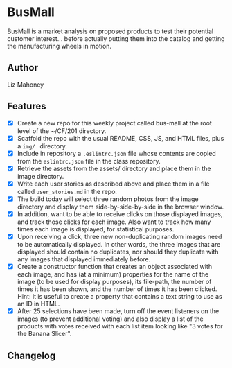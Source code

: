# BusMall

BusMall is a market analysis on proposed products to test their potential customer interest... before actually putting them into the catalog and getting the manufacturing wheels in motion.

## Author

Liz Mahoney

## Features

- [x] Create a new repo for this weekly project called bus-mall at the root level of the ~/CF/201 directory.
- [x] Scaffold the repo with the usual README, CSS, JS, and HTML files, plus a `img/ ` directory.
- [x] Include in repository a `.eslintrc.json` file whose contents are copied from the `eslintrc.json` file in the class repository.
- [x] Retrieve the assets from the assets/ directory and place them in the image directory.
- [x] Write each user stories as described above and place them in a file called `user_stories.md` in the repo. 
- [x] The build today will select three random photos from the image directory and display them side-by-side-by-side in the browser window.
- [x] In addition, want to be able to receive clicks on those displayed images, and track those clicks for each image. Also want to track how many times each image is displayed, for statistical purposes.
- [x] Upon receiving a click, three new non-duplicating random images need to be automatically displayed. In other words, the three images that are displayed should contain no duplicates, nor should they duplicate with any images that displayed immediately before.
- [x] Create a constructor function that creates an object associated with each image, and has (at a minimum) properties for the name of the image (to be used for display purposes), its file-path, the number of times it has been shown, and the number of times it has been clicked. Hint: it is useful to create a property that contains a text string to use as an ID in HTML.
- [x] After 25 selections have been made, turn off the event listeners on the images (to prevent additional voting) and also display a list of the products with votes received with each list item looking like "3 votes for the Banana Slicer".

## Changelog
